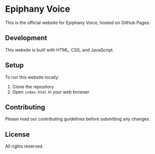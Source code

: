 # Epiphany Voice

This is the official website for Epiphany Voice, hosted on GitHub Pages.

## Development

This website is built with HTML, CSS, and JavaScript.

## Setup

To run this website locally:
1. Clone the repository
2. Open `index.html` in your web browser

## Contributing

Please read our contributing guidelines before submitting any changes.

## License

All rights reserved. 